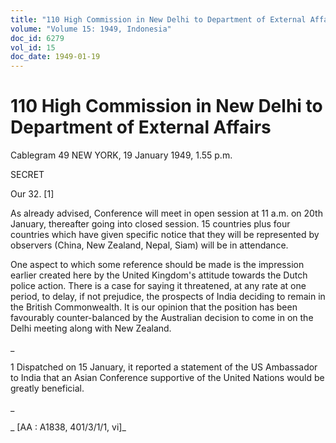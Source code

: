 ```yaml
---
title: "110 High Commission in New Delhi to Department of External Affairs"
volume: "Volume 15: 1949, Indonesia"
doc_id: 6279
vol_id: 15
doc_date: 1949-01-19
---
```


# 110 High Commission in New Delhi to Department of External Affairs

Cablegram 49 NEW YORK, 19 January 1949, 1.55 p.m.

SECRET

Our 32. [1]

As already advised, Conference will meet in open session at 11 a.m. on 20th January, thereafter going into closed session. 15 countries plus four countries which have given specific notice that they will be represented by observers (China, New Zealand, Nepal, Siam) will be in attendance.

One aspect to which some reference should be made is the impression earlier created here by the United Kingdom's attitude towards the Dutch police action. There is a case for saying it threatened, at any rate at one period, to delay, if not prejudice, the prospects of India deciding to remain in the British Commonwealth. It is our opinion that the position has been favourably counter-balanced by the Australian decision to come in on the Delhi meeting along with New Zealand.

_

1 Dispatched on 15 January, it reported a statement of the US Ambassador to India that an Asian Conference supportive of the United Nations would be greatly beneficial.

_

_ [AA : A1838, 401/3/1/1, vi]_
